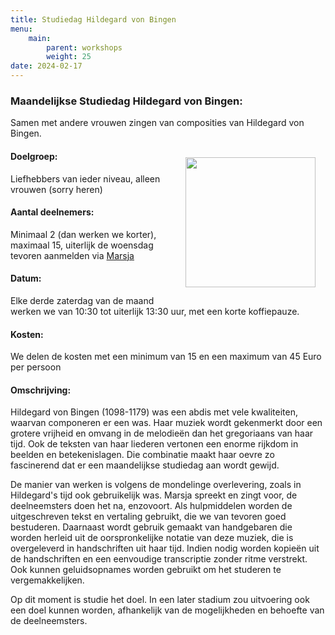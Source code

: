 ```yaml
---
title: Studiedag Hildegard von Bingen
menu:
    main:
        parent: workshops
        weight: 25
date: 2024-02-17
---
```

### Maandelijkse Studiedag Hildegard von Bingen: 
Samen met andere vrouwen zingen van composities van Hildegard von Bingen.

<img src="../images/KerkjeEngelen.jpeg" style="width: 13rem; float: right; margin:1rem">

#### Doelgroep:
Liefhebbers van ieder niveau, alleen vrouwen (sorry heren)
#### Aantal deelnemers:
Minimaal 2 (dan werken we korter), maximaal 15, uiterlijk de woensdag tevoren aanmelden via [Marsja](mailto:info@marsjamudde.nl) 
#### Datum:
Elke derde zaterdag van de maand werken we van 10:30 tot uiterlijk 13:30 uur, met een korte koffiepauze.
#### Kosten: 
We delen de kosten met een minimum van 15 en een maximum van 45 Euro per persoon
#### Omschrijving:
Hildegard von Bingen (1098-1179) was een abdis met vele kwaliteiten, waarvan componeren er een was. Haar muziek wordt gekenmerkt door een grotere vrijheid en omvang in de melodieën dan het gregoriaans van haar tijd. Ook de teksten van haar liederen vertonen een enorme rijkdom in beelden en betekenislagen. Die combinatie maakt haar oevre zo fascinerend dat er een maandelijkse studiedag aan wordt gewijd. 

De manier van werken is volgens de mondelinge overlevering, zoals in Hildegard's tijd ook gebruikelijk was. Marsja spreekt en zingt voor, de deelneemsters doen het na, enzovoort. Als hulpmiddelen worden de uitgeschreven tekst en vertaling gebruikt, die we van tevoren goed bestuderen. Daarnaast wordt gebruik gemaakt van handgebaren die worden herleid uit de oorspronkelijke notatie van deze muziek, die is overgeleverd in handschriften uit haar tijd. Indien nodig worden kopieën uit de handschriften en een eenvoudige transcriptie zonder ritme verstrekt. Ook kunnen geluidsopnames worden gebruikt om het studeren te vergemakkelijken.

Op dit moment is studie het doel. In een later stadium zou uitvoering ook een doel kunnen worden, afhankelijk van de mogelijkheden en behoefte van de deelneemsters.